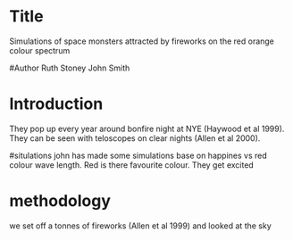 # Title 
Simulations of space monsters attracted by fireworks on the red orange colour spectrum


#Author
Ruth Stoney
John Smith

# Introduction
They pop up every year around bonfire night at NYE (Haywood et al 1999). 
They can be seen with teloscopes on clear nights (Allen et al 2000).


#situlations
john has made some simulations base on happines vs red colour wave length.
Red is there favourite colour. They get excited

# methodology
we set off a tonnes of fireworks (Allen et al 1999) and looked at the sky 